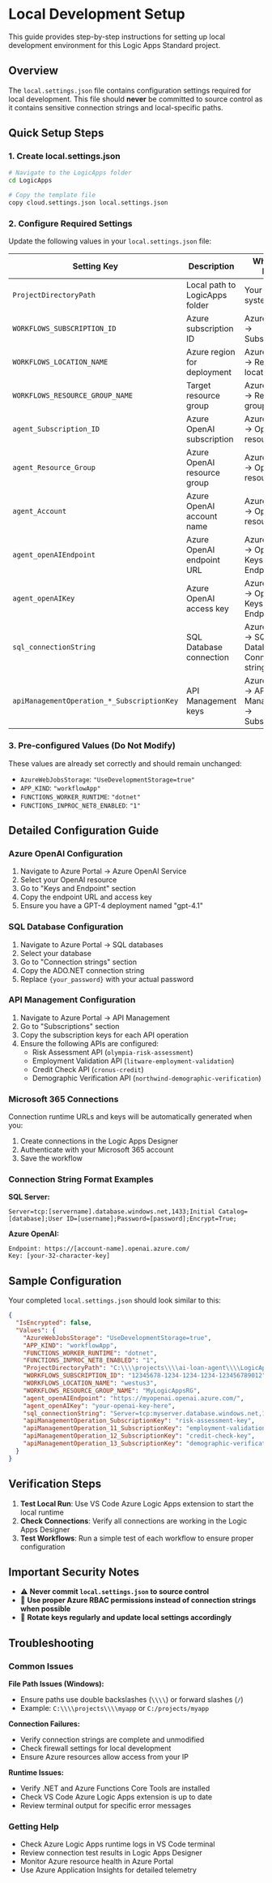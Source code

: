 # Local Development Setup

This guide provides step-by-step instructions for setting up local development environment for this Logic Apps Standard project.

## Overview

The `local.settings.json` file contains configuration settings required for local development. This file should **never** be committed to source control as it contains sensitive connection strings and local-specific paths.

## Quick Setup Steps

### 1. Create local.settings.json
```bash
# Navigate to the LogicApps folder
cd LogicApps

# Copy the template file
copy cloud.settings.json local.settings.json
```

### 2. Configure Required Settings

Update the following values in your `local.settings.json` file:

| Setting Key | Description | Where to Find | Example |
|-------------|-------------|---------------|---------|
| `ProjectDirectoryPath` | Local path to LogicApps folder | Your local file system | `C:\\projects\\ai-loan-agent\\LogicApps` |
| `WORKFLOWS_SUBSCRIPTION_ID` | Azure subscription ID | Azure Portal → Subscriptions | `12345678-1234-1234-1234-123456789012` |
| `WORKFLOWS_LOCATION_NAME` | Azure region for deployment | Azure Portal → Resource location | `westus3` |
| `WORKFLOWS_RESOURCE_GROUP_NAME` | Target resource group | Azure Portal → Resource groups | `MyLogicAppsRG` |
| `agent_Subscription_ID` | Azure OpenAI subscription | Azure Portal → OpenAI resource | `12345678-1234-1234-1234-123456789012` |
| `agent_Resource_Group` | Azure OpenAI resource group | Azure Portal → OpenAI resource | `MyOpenAIRG` |
| `agent_Account` | Azure OpenAI account name | Azure Portal → OpenAI resource | `myopenai-account` |
| `agent_openAIEndpoint` | Azure OpenAI endpoint URL | Azure Portal → OpenAI Keys and Endpoint | `https://myopenai.openai.azure.com/` |
| `agent_openAIKey` | Azure OpenAI access key | Azure Portal → OpenAI Keys and Endpoint | `abc123...` |
| `sql_connectionString` | SQL Database connection | Azure Portal → SQL Database → Connection strings | `Server=tcp:...` |
| `apiManagementOperation_*_SubscriptionKey` | API Management keys | Azure Portal → API Management → Subscriptions | `abc123...` |

### 3. Pre-configured Values (Do Not Modify)

These values are already set correctly and should remain unchanged:
- `AzureWebJobsStorage`: `"UseDevelopmentStorage=true"`
- `APP_KIND`: `"workflowApp"`
- `FUNCTIONS_WORKER_RUNTIME`: `"dotnet"`
- `FUNCTIONS_INPROC_NET8_ENABLED`: `"1"`

## Detailed Configuration Guide

### Azure OpenAI Configuration

1. Navigate to Azure Portal → Azure OpenAI Service
2. Select your OpenAI resource
3. Go to "Keys and Endpoint" section
4. Copy the endpoint URL and access key
5. Ensure you have a GPT-4 deployment named "gpt-4.1"

### SQL Database Configuration

1. Navigate to Azure Portal → SQL databases
2. Select your database
3. Go to "Connection strings" section
4. Copy the ADO.NET connection string
5. Replace `{your_password}` with your actual password

### API Management Configuration

1. Navigate to Azure Portal → API Management
2. Go to "Subscriptions" section
3. Copy the subscription keys for each API operation
4. Ensure the following APIs are configured:
   - Risk Assessment API (`olympia-risk-assessment`)
   - Employment Validation API (`litware-employment-validation`)
   - Credit Check API (`cronus-credit`)
   - Demographic Verification API (`northwind-demographic-verification`)

### Microsoft 365 Connections

Connection runtime URLs and keys will be automatically generated when you:
1. Create connections in the Logic Apps Designer
2. Authenticate with your Microsoft 365 account
3. Save the workflow

### Connection String Format Examples

**SQL Server:**
```
Server=tcp:[servername].database.windows.net,1433;Initial Catalog=[database];User ID=[username];Password=[password];Encrypt=True;
```

**Azure OpenAI:**
```
Endpoint: https://[account-name].openai.azure.com/
Key: [your-32-character-key]
```

## Sample Configuration

Your completed `local.settings.json` should look similar to this:

```json
{
  "IsEncrypted": false,
  "Values": {
    "AzureWebJobsStorage": "UseDevelopmentStorage=true",
    "APP_KIND": "workflowApp",
    "FUNCTIONS_WORKER_RUNTIME": "dotnet",
    "FUNCTIONS_INPROC_NET8_ENABLED": "1",
    "ProjectDirectoryPath": "C:\\\\projects\\\\ai-loan-agent\\\\LogicApps",
    "WORKFLOWS_SUBSCRIPTION_ID": "12345678-1234-1234-1234-123456789012",
    "WORKFLOWS_LOCATION_NAME": "westus3",
    "WORKFLOWS_RESOURCE_GROUP_NAME": "MyLogicAppsRG",
    "agent_openAIEndpoint": "https://myopenai.openai.azure.com/",
    "agent_openAIKey": "your-openai-key-here",
    "sql_connectionString": "Server=tcp:myserver.database.windows.net,1433;Initial Catalog=MyDB;User ID=myuser;Password=mypassword;Encrypt=True;",
    "apiManagementOperation_SubscriptionKey": "risk-assessment-key",
    "apiManagementOperation_11_SubscriptionKey": "employment-validation-key",
    "apiManagementOperation_12_SubscriptionKey": "credit-check-key",
    "apiManagementOperation_13_SubscriptionKey": "demographic-verification-key"
  }
}
```

## Verification Steps

1. **Test Local Run**: Use VS Code Azure Logic Apps extension to start the local runtime
2. **Check Connections**: Verify all connections are working in the Logic Apps Designer
3. **Test Workflows**: Run a simple test of each workflow to ensure proper configuration

## Important Security Notes

- ⚠️ **Never commit `local.settings.json` to source control**
- 🔐 **Use proper Azure RBAC permissions instead of connection strings when possible**
- 🔄 **Rotate keys regularly and update local settings accordingly**

## Troubleshooting

### Common Issues

**File Path Issues (Windows):**
- Ensure paths use double backslashes (`\\\\`) or forward slashes (`/`)
- Example: `C:\\\\projects\\\\myapp` or `C:/projects/myapp`

**Connection Failures:**
- Verify connection strings are complete and unmodified
- Check firewall settings for local development
- Ensure Azure resources allow access from your IP

**Runtime Issues:**
- Verify .NET and Azure Functions Core Tools are installed
- Check VS Code Azure Logic Apps extension is up to date
- Review terminal output for specific error messages

### Getting Help

- Check Azure Logic Apps runtime logs in VS Code terminal
- Review connection test results in Logic Apps Designer
- Monitor Azure resource health in Azure Portal
- Use Azure Application Insights for detailed telemetry
